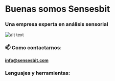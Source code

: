 # Buenas somos Sensesbit
### Una empresa experta en análisis sensorial


![alt text](https://komarev.com/ghpvc/?username=sensesbit4&label=Visitas&color=0e75b6)

### 📫 Como contactarnos:

**info@sensesbit.com**

### Lenguajes y herramientas:
